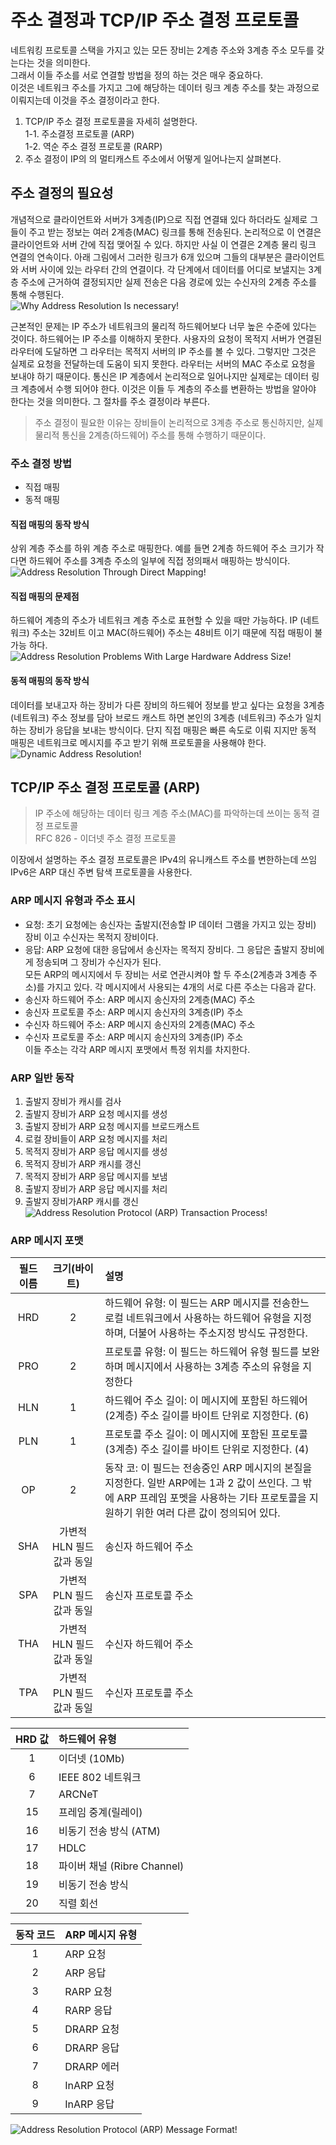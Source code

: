 # 주소 결정과 TCP/IP 주소 결정 프로토콜

네트워킹 프로토콜 스택을 가지고 있는 모든 장비는 2계층 주소와 3계층 주소 모두를 갖는다는 것을 의미한다.  
그래서 이들 주소를 서로 연결할 방법을 정의 하는 것은 매우 중요하다.  
이것은 네트워크 주소를 가지고 그에 해당하는 데이터 링크 계층 주소를 찾는 과정으로 이뤄지는데 이것을 주소 결정이라고 한다.  

1. TCP/IP 주소 결정 프로토콜을 자세히 설명한다.  
    1-1. 주소결정 프로토콜 (ARP)  
    1-2. 역순 주소 결정 프로토콜 (RARP)  
2. 주소 결정이 IP의 의 멀티캐스트 주소에서 어떻게 일어나는지 살펴본다.

## 주소 결정의 필요성

개념적으로 클라이언트와 서버가 3계층(IP)으로 직접 연결돼 있다 하더라도 실제로 그들이 주고 받는 정보는 여러 2계층(MAC) 링크를 통해 전송된다.
논리적으로 이 연결은 클라이언트와 서버 간에 직접 맺어질 수 있다. 하지만 사실 이 연결은 2계층 물리 링크 연결의 연속이다. 아래 그림에서 그러한 링크가 6개 있으며 그들의 대부분은 클라이언트와 서버 사이에 있는 라우터 간의 연결이다. 각 단계에서 데이터를 어디로 보낼지는 3계층 주소에 근거하여 결정되지만 실제 전송은 다음 경로에 있는 수신자의 2계층 주소를 통해 수행된다.  
![Why Address Resolution Is necessary!](http://www.tcpipguide.com/free/diagrams/arpresolutionneed.png)

근본적인 문제는 IP 주소가 네트워크의 물리적 하드웨어보다 너무 높은 수준에 있다는 것이다. 하드웨어는 IP 주소를 이해하지 못한다.
사용자의 요청이 목적지 서버가 연결된 라우터에 도달하면 그 라우터는 목적지 서버의 IP 주소를 볼 수 있다. 그렇지만 그것은 실제로 요청을 전달하는데 도움이 되지 못한다. 라우터는 서버의 MAC 주소로 요청을 보내야 하기 때문이다.
통신은 IP 계층에서 논리적으로 일어나지만 실제로는 데이터 링크 계층에서 수행 되어야 한다. 이것은 이들 두 계층의 주소를 변환하는 방법을 알아야 한다는 것을 의미한다. 그 절차를 주소 결정이라 부른다.  

> 주소 결정이 필요한 이유는 장비들이 논리적으로 3계층 주소로 통신하지만, 실제 물리적 통신을 2계층(하드웨어) 주소를 통해 수행하기 때문이다.

### 주소 결정 방법

- 직접 매핑
- 동적 매핑

#### 직접 매핑의 동작 방식

상위 계층 주소를 하위 계층 주소로 매핑한다.
예를 들면 2계층 하드웨어 주소 크기가 작다면 하드웨어 주소를 3계층 주소의 일부에 직접 정의패서 매핑하는 방식이다.  
![Address Resolution Through Direct Mapping!](http://www.tcpipguide.com/free/diagrams/arpdirectmapping.png)

#### 직접 매핑의 문제점

하드웨어 계층의 주소가 네트워크 계층 주소로 표현할 수 있을 때만 가능하다.
IP (네트워크) 주소는 32비트 이고 MAC(하드웨어) 주소는 48비트 이기 때문에 직접 매핑이 불가능 하다.  
![Address Resolution Problems With Large Hardware Address Size!](http://www.tcpipguide.com/free/diagrams/arpdirectmappingnogo.png)

#### 동적 매핑의 동작 방식

데이터를 보내고자 하는 장비가 다른 장비의 하드웨어 정보를 받고 싶다는 요청을 3계층 (네트워크) 주소 정보를 담아 브로드 캐스트 하면 본인의 3계층 (네트워크) 주소가 일치하는 장비가 응답을 보내는 방식이다. 단지 직접 매핑은 빠른 속도로 이뤄 지지만 동적 매핑은 네트워크로 메시지를 주고 받기 위해 프로토콜을 사용해야 한다.  
![Dynamic Address Resolution!](http://www.tcpipguide.com/free/diagrams/arpdynamic.png)

## TCP/IP 주소 결정 프로토콜 (ARP)

> IP 주소에 해당하는 데이터 링크 계층 주소(MAC)를 파악하는데 쓰이는 동적 결정 프로토콜  
> RFC 826 - 이더넷 주소 결정 프로토콜

이장에서 설명하는 주소 결정 프로토콜은 IPv4의 유니캐스트 주소를 변한하는데 쓰임
IPv6은 ARP 대신 주변 탐색 프로토콜을 사용한다.

### ARP 메시지 유형과 주소 표시

- 요청: 초기 요청에는 송신자는 출발지(전송할 IP 데이터 그램을 가지고 있는 장비) 장비 이고 수신자는 목적지 장비이다.
- 응답: ARP 요청에 대한 응답에서 송신자는 목적지 장비다. 그 응답은 출발지 장비에게 정송되며 그 장비가 수신자가 된다.  
모든 ARP의 메시지에서 두 장비는 서로 연관시켜야 할 두 주소(2계층과 3계층 주소)를 가지고 있다. 각 메시지에서 사용되는 4개의 서로 다른 주소는 다음과 같다.
- 송신자 하드웨어 주소: ARP 메시지 송신자의 2계층(MAC) 주소
- 송신자 프로토콜 주소: ARP 메시지 송신자의 3계층(IP) 주소
- 수신자 하드웨어 주소: ARP 메시지 송신자의 2계층(MAC) 주소
- 수신자 프로토콜 주소: ARP 메시지 송신자의 3계층(IP) 주소  
이들 주소는 각각 ARP 메시지 포맷에서 특정 위치를 차지한다.

### ARP 일반 동작

1. 출발지 장비가 캐시를 검사
2. 출발지 장비가 ARP 요청 메시지를 생성
3. 출발지 장비가 ARP 요청 메시지를 브로드캐스트
4. 로컬 장비들이 ARP 요청 메시지를 처리
5. 목적지 장비가 ARP 응답 메시지를 생성
6. 목적지 장비가 ARP 캐시를 갱신
7. 목적지 장비가 ARP 응답 메시지를 보냄
8. 출발지 장비가 ARP 응답 메시지를 처리
9. 출발지 장비가ARP 캐시를 갱신
![Address Resolution Protocol (ARP) Transaction Process!](http://www.tcpipguide.com/free/diagrams/arpoperation.png)

### ARP 메시지 포맷

| 필드 이름 | 크기(바이트) | 설명 |
| :----: | :----: | :---- |
| HRD | 2 | 하드웨어 유형: 이 필드는 ARP 메시지를 전송한느 로컬 네트워크에서 사용하는 하드웨어 유형을 지정하며, 더불어 사용하는 주소지정 방식도 규정한다. |
| PRO | 2 | 프로토콜 유형: 이 필드는 하드웨어 유형 필드를 보완하며 메시지에서 사용하는 3계층 주소의 유형을 지정한다 |
| HLN | 1 | 하드웨어 주소 길이: 이 메시지에 포함된 하드웨어 (2계층) 주소 길이를 바이트 단위로 지정한다. (6)|
| PLN | 1 | 프로토콜 주소 길이: 이 메시지에 포함된 프로토콜 (3계층) 주소 길이를 바이트 단위로 지정한다. (4)|
| OP | 2 | 동작 코: 이 필드는 전송중인 ARP 메시지의 본질을 지정한다. 일반 ARP에는 1과 2 값이 쓰인다. 그 밖에 ARP 프레임 포멧을 사용하는 기타 프로토콜을 지원하기 위한 여러 다른 값이 정의되어 있다. |
| SHA | 가변적 HLN 필드 값과 동일 | 송신자 하드웨어 주소 |
| SPA | 가변적 PLN 필드 값과 동일 | 송신자 프로토콜 주소 |
| THA | 가변적 HLN 필드 값과 동일 | 수신자 하드웨어 주소 |
| TPA | 가변적 PLN 필드 값과 동일 | 수신자 프로토콜 주소 |

| HRD 값 | 하드웨어 유형 |  
| :----: | :---- |
| 1 | 이더넷 (10Mb) |
| 6 | IEEE 802 네트워크 |
| 7 | ARCNeT|
| 15 | 프레임 중계(릴레이) |
| 16 | 비동기 전송 방식 (ATM) |
| 17 | HDLC |
| 18 | 파이버 채널 (Ribre Channel) |
| 19 | 비동기 전송 방식|
| 20 | 직렬 회선 |

| 동작 코드 | ARP 메시지 유형 |  
| :----: | :---- |
| 1 | ARP 요청 |
| 2 | ARP 응답 |
| 3 | RARP 요청 |
| 4 | RARP 응답 |
| 5 | DRARP 요청 |
| 6 | DRARP 응답 |
| 7 | DRARP 에러 |
| 8 | InARP 요청 |
| 9 | InARP 응답 |

![Address Resolution Protocol (ARP) Message Format!](http://www.tcpipguide.com/free/diagrams/arpformat.png "ARP 메시지 포맷")